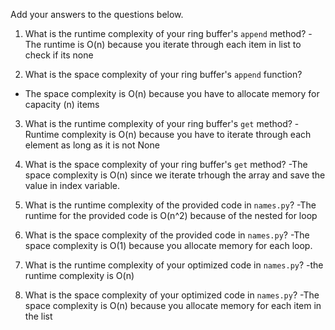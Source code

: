 Add your answers to the questions below.

1. What is the runtime complexity of your ring buffer's `append` method?
-The runtime is O(n) because you iterate through each item in list to check if its none

2. What is the space complexity of your ring buffer's `append` function?
- The space complexity is O(n) because you have to allocate memory for capacity (n) items

3. What is the runtime complexity of your ring buffer's `get` method?
-Runtime complexity is O(n) because you have to iterate through each element as long as it is not None

4. What is the space complexity of your ring buffer's `get` method?
-The space complexity is O(n) since we iterate trhough the array and save the value in index variable.


5. What is the runtime complexity of the provided code in `names.py`?
-The runtime for the provided code is O(n^2) because of the nested for loop

6. What is the space complexity of the provided code in `names.py`?
-The space complexity is O(1) because you allocate memory for each loop.

7. What is the runtime complexity of your optimized code in `names.py`?
-the runtime complexity is O(n)

8. What is the space complexity of your optimized code in `names.py`?
-The space complexity is O(n) because you allocate memory for each item in the list
